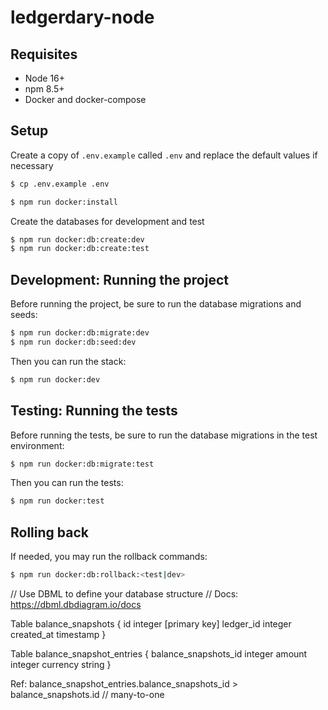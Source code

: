 # ledgerdary-node

## Requisites

- Node 16+
- npm 8.5+
- Docker and docker-compose

## Setup

Create a copy of `.env.example` called `.env` and replace the default values if necessary

```sh
$ cp .env.example .env
```

```sh
$ npm run docker:install
```

Create the databases for development and test

```sh
$ npm run docker:db:create:dev
$ npm run docker:db:create:test
```

## Development: Running the project

Before running the project, be sure to run the database migrations and seeds:

```sh
$ npm run docker:db:migrate:dev
$ npm run docker:db:seed:dev
```

Then you can run the stack:

```sh
$ npm run docker:dev
```

## Testing: Running the tests

Before running the tests, be sure to run the database migrations in the test environment:

```sh
$ npm run docker:db:migrate:test
```

Then you can run the tests:

```sh
$ npm run docker:test
```

## Rolling back

If needed, you may run the rollback commands:

```sh
$ npm run docker:db:rollback:<test|dev>
```
// Use DBML to define your database structure
// Docs: https://dbml.dbdiagram.io/docs

Table balance_snapshots {
  id integer [primary key]
  ledger_id integer
  created_at timestamp
}

Table balance_snapshot_entries {
  balance_snapshots_id integer
  amount integer
  currency string
}

Ref: balance_snapshot_entries.balance_snapshots_id > balance_snapshots.id // many-to-one
